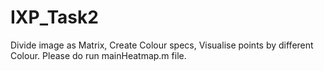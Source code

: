 # IXP_Task2
Divide image  as Matrix, Create Colour specs, Visualise points by different Colour. 
Please do run mainHeatmap.m file. 
